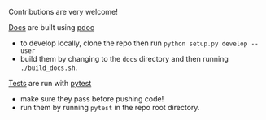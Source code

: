 Contributions are very welcome!

[Docs](https://csinva.io/imodels/docs/) are built using [pdoc](https://pdoc3.github.io/pdoc/)

- to develop locally, clone the repo then run `python setup.py develop --user`
- build them by changing to the `docs` directory and then running `./build_docs.sh`.

[Tests](tests) are run with [pytest](https://docs.pytest.org/en/stable/)

- make sure they pass before pushing code!
- run them by running `pytest` in the repo root directory.


